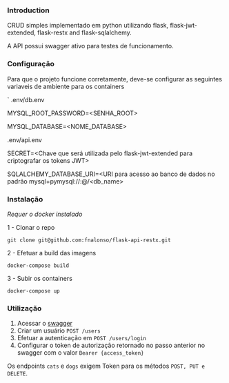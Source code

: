 ### Introduction

CRUD simples implementado em python utilizando flask, flask-jwt-extended, flask-restx and flask-sqlalchemy.

A API possui swagger ativo para testes de funcionamento.

### Configuração

Para que o projeto funcione corretamente, deve-se configurar as seguintes variaveis de ambiente para os containers

`
.env/db.env

MYSQL_ROOT_PASSWORD=<SENHA_ROOT>

MYSQL_DATABASE=<NOME_DATABASE>


.env/api.env

SECRET=<Chave que será utilizada pelo flask-jwt-extended para criptografar os tokens JWT>

SQLALCHEMY_DATABASE_URI=<URI para acesso ao banco de dados no padrão mysql+pymysql://<usuario>:<senha>@<host>/<db_name>


### Instalação

*Requer o docker instalado*

1 - Clonar o repo

`git clone git@github.com:fnalonso/flask-api-restx.git`

2 - Efetuar a build das imagens

`docker-compose build`

3 - Subir os containers

`docker-compose up`

### Utilização

 1. Acessar o [swagger](http://localhost:5000)
 2. Criar um usuário `POST /users`
 3. Efetuar a autenticação em `POST /users/login`
 4. Configurar o token de autorização retornado no passo anterior no swagger com o valor `Bearer {access_token}`
 
 Os endpoints `cats` e `dogs` exigem Token para os métodos `POST, PUT e DELETE`.
 